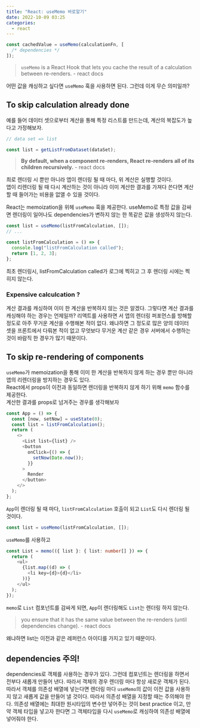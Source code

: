 ```yaml
---
title: "React: useMemo 바로알기"
date: 2022-10-09 03:25
categories:
  - react
---
```


```javascript
const cachedValue = useMemo(calculationFn, [
  /* dependencies */
]);
```

> `useMemo` is a React Hook that lets you cache the result of a calculation between re-renders. - react docs

어떤 값을 캐싱하고 싶다면 `useMemo` 훅을 사용하면 된다. 그런데 이게 무슨 의미일까?

## To skip calculation already done

예를 들어 데이터 셋으로부터 계산을 통해 특정 리스트를 만드는데, 계산의 복잡도가 높다고 가정해보자.

```javascript
// data set => list

const list = getListFromDataset(dataSet);
```

> **By default, when a component re-renders, React re-renders all of its children recursively.** - react docs

최로 렌더링 시 뿐만 아니라 앱이 렌더링 될 때 마다, 위 계산은 실행할 것이다.  
앱이 리렌더링 될 때 다시 계산하는 것이 아니라 이미 계산한 결과를 가져다 쓴다면 계산할 때 들어가는 비용을 없앨 수 있을 것이다.

React는 memoization을 위헤 `useMemo` 훅을 제공한다. useMemo로 특정 값을 감싸면 렌더링이 일어나도 dependencies가 변하지 않는 한 똑같은 값을 생성하지 않는다.

```javascript
const list = useMemo(listFromCalculation, []);
// ...

const listFromCalculation = () => {
  console.log("listFromCalculation called");
  return [1, 2, 3];
};
```

최초 렌더링시, listFromCalculation called가 로그에 찍히고 그 후 렌더링 시에는 찍히지 않는다.

### Expensive calculcation ?

계산 결과를 캐싱하여 이미 한 계산을 반복하지 않는 것은 알겠다. 그렇다면 계산 결과를 캐싱해야 하는 경우는 언제일까? 리액트를 사용하면 서 앱의 렌더링 퍼포먼스를 방해할 정도로 아주 무거운 계산을 수행해본 적이 없다. 왜냐하면 그 정도로 많은 양의 데이터 셋을 프론트에서 다뤄본 적이 없고 무엇보다 무거운 계산 같은 경우 서버에서 수행하는 것이 바람직 한 경우가 많기 때문이다.

## To skip re-rendering of components

`useMemo`가 memoization을 통해 이미 한 계산을 반복하지 않게 하는 경우 뿐만 아니라 앱의 리렌더링을 방지하는 경우도 있다.  
React에서 props이 이전과 동일하면 렌더링을 반복하지 않게 하기 위해 `memo` 함수를 제공한다.  
계산한 결과를 props로 넘겨주는 경우를 생각해보자

```javascript
const App = () => {
  const [now, setNow] = useState(0);
  const list = listFromCalculation();
  return (
    <>
      <List list={list} />
      <button
        onClick={() => {
          setNow(Date.now());
        }}
      >
        Render
      </button>
    </>
  );
};
```

`App`이 렌더링 될 때 마다, `listFromCalculation` 호출이 되고 `List`도 다시 렌더링 될 것이다.

```typescript
const list = useMemo(listFromCalculation, []);
```

`useMemo`를 사용하고

```typescript
const List = memo(({ list }: { list: number[] }) => {
  return (
    <ul>
      {list.map((d) => (
        <li key={d}>{d}</li>
      ))}
    </ul>
  );
});
```

`memo`로 `List` 컴포넌트를 감싸게 되면, `App`이 렌더링해도 `List`는 렌더링 하지 않는다.

> you ensure that it has the same value between the re-renders (until dependencies change). - react docs

왜냐하면 list는 이전과 같은 레퍼런스 아이디를 가지고 있기 때문이다.

## dependencies 주의!

dependencies로 객체를 사용하는 경우가 있다. 그런데 컴포넌트는 렌더링을 하면서 전부다 새롭개 만들어 낸다. 따라서 객체의 경우 렌더링 마다 항상 새로운 객체가 된다. 따라서 객체를 의존성 배열에 넣는다면 렌더링 마다 `useMemo`의 값이 이전 값을 사용하지 않고 새롭게 값을 만들어 낼 것이다. 따라서 의존성 배열을 지정할 때는 주의해야 한다. 의존성 배열에는 최대한 원시타입의 변수만 넣어주는 것이 best practice 이고, 만약 객체 타입을 넣고자 한다면 그 객체타입을 다시 `useMemo`로 캐싱하여 의존성 배열에 넣어줘야 한다.
